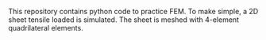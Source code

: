 This repository contains python code to practice FEM. To make simple, a 2D sheet  tensile loaded is simulated. The sheet is meshed with 4-element quadrilateral elements.

